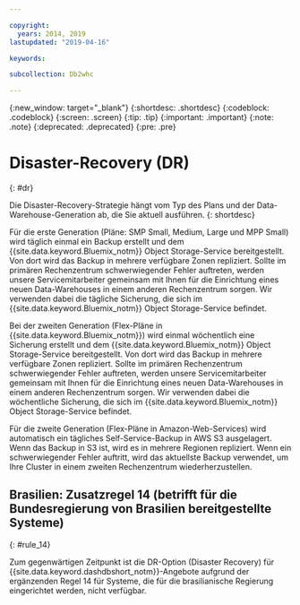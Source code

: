 ```yaml
---

copyright:
  years: 2014, 2019
lastupdated: "2019-04-16"

keywords:

subcollection: Db2whc

---
```


<!-- Attribute definitions --> 
{:new_window: target="_blank"}
{:shortdesc: .shortdesc}
{:codeblock: .codeblock}
{:screen: .screen}
{:tip: .tip}
{:important: .important}
{:note: .note}
{:deprecated: .deprecated}
{:pre: .pre}

# Disaster-Recovery (DR)
{: #dr}

<!-- If your data warehouse instance is deployed in a data center that suffers a significant data center outage with an expected downtime of more than 8 hours, you will be sent a request to allow service operators to fail over your instance to another data center before disaster recovery actions can begin.
{: shortdesc}

A Db2 backup of your database is done every day, except for the Flex plan where a Db2 backup is done every 7 days and a snapshot backup is done daily. Daily backups are stored in the IBM Cloud Object Storage service from which it is replicated to multiple availability zones. If something should happen to your primary data center, our service operators will work with you to stand up your recovered database in a secondary data center. -->

Die Disaster-Recovery-Strategie hängt vom Typ des Plans und der Data-Warehouse-Generation ab, die Sie aktuell ausführen.
{: shortdesc}

Für die erste Generation (Pläne: SMP Small, Medium, Large und MPP Small) wird täglich einmal ein Backup erstellt und dem {{site.data.keyword.Bluemix_notm}} Object Storage-Service bereitgestellt. Von dort wird das Backup in mehrere verfügbare Zonen repliziert. Sollte im primären Rechenzentrum schwerwiegender Fehler auftreten, werden unsere Servicemitarbeiter gemeinsam mit Ihnen für die Einrichtung eines neuen Data-Warehouses in einem anderen Rechenzentrum sorgen. Wir verwenden dabei die tägliche Sicherung, die sich im {{site.data.keyword.Bluemix_notm}} Object Storage-Service befindet.

Bei der zweiten Generation (Flex-Pläne in {{site.data.keyword.Bluemix_notm}}) wird einmal wöchentlich eine Sicherung erstellt und dem {{site.data.keyword.Bluemix_notm}} Object Storage-Service bereitgestellt. Von dort wird das Backup in mehrere verfügbare Zonen repliziert. Sollte im primären Rechenzentrum schwerwiegender Fehler auftreten, werden unsere Servicemitarbeiter gemeinsam mit Ihnen für die Einrichtung eines neuen Data-Warehouses in einem anderen Rechenzentrum sorgen. Wir verwenden dabei die wöchentliche Sicherung, die sich im {{site.data.keyword.Bluemix_notm}} Object Storage-Service befindet.

Für die zweite Generation (Flex-Pläne in Amazon-Web-Services) wird automatisch ein tägliches Self-Service-Backup in AWS S3 ausgelagert. Wenn das Backup in S3 ist, wird es in mehrere Regionen repliziert. Wenn ein schwerwiegender Fehler auftritt, wird das aktuellste Backup verwendet, um Ihre Cluster in einem zweiten Rechenzentrum wiederherzustellen. 

## **Brasilien: Zusatzregel 14** (betrifft für die Bundesregierung von Brasilien bereitgestellte Systeme)
{: #rule_14}

Zum gegenwärtigen Zeitpunkt ist die DR-Option (Disaster Recovery) für {{site.data.keyword.dashdbshort_notm}}-Angebote aufgrund der ergänzenden Regel 14 für Systeme, die für die brasilianische Regierung eingerichtet werden, nicht verfügbar. 

